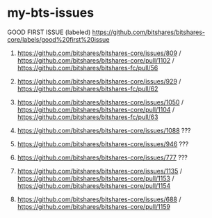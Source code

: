# my-bts-issues

GOOD FIRST ISSUE (labeled) https://github.com/bitshares/bitshares-core/labels/good%20first%20issue

1. https://github.com/bitshares/bitshares-core/issues/809 / https://github.com/bitshares/bitshares-core/pull/1102 / https://github.com/bitshares/bitshares-fc/pull/56

2. https://github.com/bitshares/bitshares-core/issues/929 / https://github.com/bitshares/bitshares-fc/pull/62

3. https://github.com/bitshares/bitshares-core/issues/1050 / https://github.com/bitshares/bitshares-core/pull/1104 / https://github.com/bitshares/bitshares-fc/pull/63

4. https://github.com/bitshares/bitshares-core/issues/1088 ???

5. https://github.com/bitshares/bitshares-core/issues/946 ???

6. https://github.com/bitshares/bitshares-core/issues/777 ???

7. https://github.com/bitshares/bitshares-core/issues/1135 / https://github.com/bitshares/bitshares-core/pull/1153 / https://github.com/bitshares/bitshares-core/pull/1154

8. https://github.com/bitshares/bitshares-core/issues/688 / https://github.com/bitshares/bitshares-core/pull/1159
